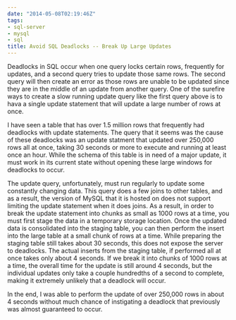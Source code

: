 ```yaml
---
date: "2014-05-08T02:19:46Z"
tags:
- sql-server
- mysql
- sql
title: Avoid SQL Deadlocks -- Break Up Large Updates
---
```


Deadlocks in SQL occur when one query locks certain rows, frequently for updates, and a second query tries to update those same rows. The second query will then create an error as those rows are unable to be updated since they are in the middle of an update from another query. One of the surefire ways to create a slow running update query like the first query above is to hava a single update statement that will update a large number of rows at once.

I have seen a table that has over 1.5 million rows that frequently had deadlocks with update statements. The query that it seems was the cause of these deadlocks was an update statment that updated over 250,000 rows all at once, taking 30 seconds or more to execute and running at least once an hour. While the schema of this table is in need of a major update, it must work in its current state without opening these large windows for deadlocks to occur.

The update query, unfortunately, must run regularly to update some constantly changing data. This query does a few joins to other tables, and as a result, the version of MySQL that it is hosted on does not support limiting the update statement when it does joins. As a result, in order to break the update statement into chunks as small as 1000 rows at a time, you must first stage the data in a temporary storage location. Once the updated data is consolidated into the staging table, you can then perform the insert into the large table at a small chunk of rows at a time. While preparing the staging table still takes about 30 seconds, this does not expose the server to deadlocks. The actual inserts from the staging table, if performed all at once takes only about 4 seconds. If we break it into chunks of 1000 rows at a time, the overall time for the update is still around 4 seconds, but the individual updates only take a couple hundredths of a second to complete, making it extremely unlikely that a deadlock will occur.

In the end, I was able to perform the update of over 250,000 rows in about 4 seconds without much chance of instigating a deadlock that previously was almost guaranteed to occur.
